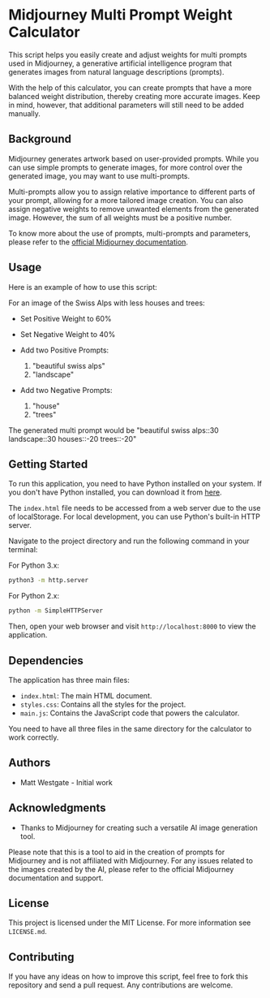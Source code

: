 # Midjourney Multi Prompt Weight Calculator

This script helps you easily create and adjust weights for multi prompts used in Midjourney, a generative artificial intelligence program that generates images from natural language descriptions (prompts). 

With the help of this calculator, you can create prompts that have a more balanced weight distribution, thereby creating more accurate images. Keep in mind, however, that additional parameters will still need to be added manually.

## Background

Midjourney generates artwork based on user-provided prompts. While you can use simple prompts to generate images, for more control over the generated image, you may want to use multi-prompts. 

Multi-prompts allow you to assign relative importance to different parts of your prompt, allowing for a more tailored image creation. You can also assign negative weights to remove unwanted elements from the generated image. However, the sum of all weights must be a positive number.

To know more about the use of prompts, multi-prompts and parameters, please refer to the [official Midjourney documentation](https://docs.midjourney.com/docs/quick-start).

## Usage

Here is an example of how to use this script:

For an image of the Swiss Alps with less houses and trees:

- Set Positive Weight to 60%
- Set Negative Weight to 40%

- Add two Positive Prompts: 
  1. "beautiful swiss alps"
  2. "landscape"

- Add two Negative Prompts:
  1. "house"
  2. "trees"

The generated multi prompt would be "beautiful swiss alps::30 landscape::30 houses::-20 trees::-20"

## Getting Started

To run this application, you need to have Python installed on your system. If you don't have Python installed, you can download it from [here](https://www.python.org/downloads/).

The `index.html` file needs to be accessed from a web server due to the use of localStorage. For local development, you can use Python's built-in HTTP server.

Navigate to the project directory and run the following command in your terminal:

For Python 3.x:

```bash
python3 -m http.server
```

For Python 2.x:

```bash
python -m SimpleHTTPServer
```

Then, open your web browser and visit `http://localhost:8000` to view the application.

## Dependencies

The application has three main files:

- `index.html`: The main HTML document.
- `styles.css`: Contains all the styles for the project.
- `main.js`: Contains the JavaScript code that powers the calculator.

You need to have all three files in the same directory for the calculator to work correctly.

## Authors

- Matt Westgate - Initial work

## Acknowledgments

- Thanks to Midjourney for creating such a versatile AI image generation tool.

Please note that this is a tool to aid in the creation of prompts for Midjourney and is not affiliated with Midjourney. For any issues related to the images created by the AI, please refer to the official Midjourney documentation and support.

## License

This project is licensed under the MIT License. For more information see `LICENSE.md`.

## Contributing

If you have any ideas on how to improve this script, feel free to fork this repository and send a pull request. Any contributions are welcome.
